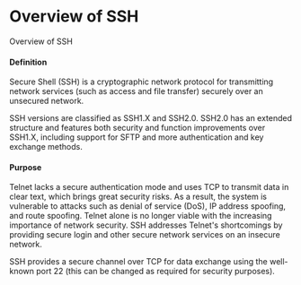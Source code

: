 Overview of SSH
===============

Overview of SSH

#### Definition

Secure Shell (SSH) is a cryptographic network protocol for transmitting network services (such as access and file transfer) securely over an unsecured network.

SSH versions are classified as SSH1.X and SSH2.0. SSH2.0 has an extended structure and features both security and function improvements over SSH1.X, including support for SFTP and more authentication and key exchange methods.


#### Purpose

Telnet lacks a secure authentication mode and uses TCP to transmit data in clear text, which brings great security risks. As a result, the system is vulnerable to attacks such as denial of service (DoS), IP address spoofing, and route spoofing. Telnet alone is no longer viable with the increasing importance of network security. SSH addresses Telnet's shortcomings by providing secure login and other secure network services on an insecure network.

SSH provides a secure channel over TCP for data exchange using the well-known port 22 (this can be changed as required for security purposes).